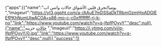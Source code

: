
{"apps":[{"name":"يوميا/تحرق قلبي الأشواق حالات واتس اب
","imageurl":"https://yt3.ggpht.com/a-/AAuE7mDSSaDkTRbmOzmHjxADGlEEfPKhNumUIwACOA=s88-mo-c-c0xffffffff-rj-k-no","link":"https://www.youtube.com/watch?v=q-lfpfPOyvY","desc":null},{"name":"حالات  حزينه ","imageurl":"https://i.ytimg.com/vi/q-lfpfPOyvY/0.jpg","link":"https://www.youtube.com/watch?v=q-lfpfPOyvY","desc":null}],"success":1}
